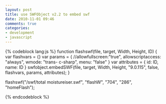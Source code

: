 ```yaml
---
layout: post
title: use SWFObject v2.2 to embed swf
date: 2010-11-01 09:46
comments: true
categories:
- development
- javascript
---
```

{% codeblock lang:js %}
function flashswf(file, target, Width, Height, ID) {
var flashvars = {}
var params = {
//allowfullscreen:"true",
allowscriptaccess: "always",
wmode: "trans- c-sharp",
menu: "false"
}
var attributes = {
id: ID,
name: ID
}
swfobject.embedSWF(file, target, Width, Height, "9.0.115", false, flashvars, params, attributes);
}

flashswf("/swf/total moistureiser.swf", "flashW", "704", "286", "homeFlash");

{% endcodeblock %}
